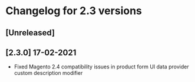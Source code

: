 # Changelog for 2.3 versions

## [Unreleased]

## [2.3.0] 17-02-2021

* Fixed Magento 2.4 compatibility issues in product form UI data provider custom description modifier

